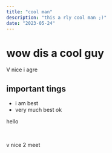 ```yaml
---
title: "cool man"
description: "this a rly cool man ;)"
date: "2023-05-24"
---
```


# wow dis a cool guy

V nice i agre

## important tings

- i am best
- very much best ok

hello

<br>

v nice 2 meet
